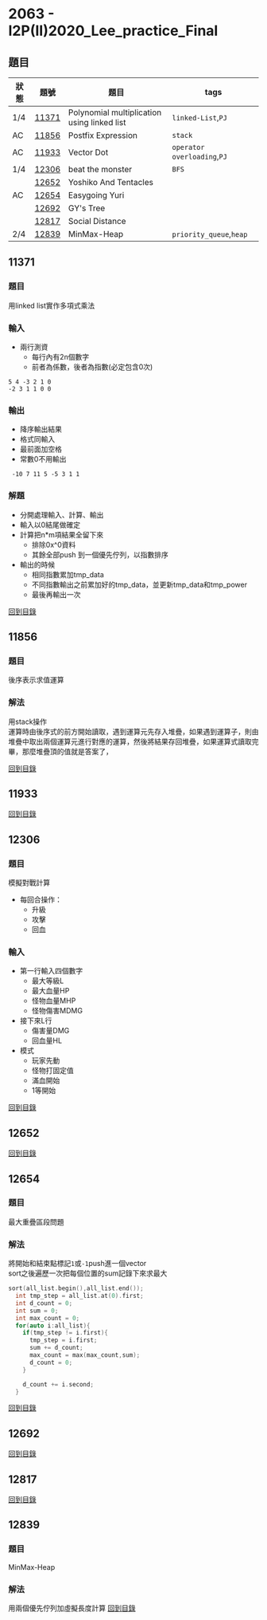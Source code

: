 # 2063 - I2P(II)2020_Lee_practice_Final

## 題目
| 狀態 | 題號            | 題目                                        | tags                        |
| ---- | --------------- | ------------------------------------------- | --------------------------- |
| 1/4  | [11371](#11371) | Polynomial multiplication using linked list | `linked-List`,`PJ`          |
| AC   | [11856](#11856) | Postfix Expression                          | `stack`                     |
| AC   | [11933](#11933) | Vector Dot                                  | `operator overloading`,`PJ` |
| 1/4  | [12306](#12306) | beat the monster                            | `BFS`                       |
|      | [12652](#12652) | Yoshiko And Tentacles                       |                             |
| AC   | [12654](#12654) | Easygoing Yuri                              |                             |
|      | [12692](#12692) | GY's Tree                                   |                             |
|      | [12817](#12817) | Social Distance                             |                             |
| 2/4  | [12839](#12839) | MinMax-Heap                                 | `priority_queue`,`heap`     |

## 11371
### 題目
用linked list實作多項式乘法
### 輸入
+ 兩行測資
    + 每行內有2n個數字
    + 前者為係數，後者為指數(必定包含0次)

```
5 4 -3 2 1 0
-2 3 1 1 0 0
```
### 輸出
+ 降序輸出結果
+ 格式同輸入
+ 最前面加空格
+ 常數0不用輸出

```
 -10 7 11 5 -5 3 1 1
 ```

### 解題
+ 分開處理輸入、計算、輸出
+ 輸入以0結尾做確定
+ 計算把n*m項結果全留下來
    + 排除0x^0資料
    + 其餘全部push 到一個優先佇列，以指數排序
+ 輸出的時候
    + 相同指數累加tmp_data
    + 不同指數輸出之前累加好的tmp_data，並更新tmp_data和tmp_power
    + 最後再輸出一次

[回到目錄](#題目)
## 11856
### 題目
後序表示求值運算
### 解法
用stack操作  
運算時由後序式的前方開始讀取，遇到運算元先存入堆疊，如果遇到運算子，則由堆疊中取出兩個運算元進行對應的運算，然後將結果存回堆疊，如果運算式讀取完 畢，那麼堆疊頂的值就是答案了，

[回到目錄](#題目)
## 11933
[回到目錄](#題目)
## 12306
### 題目
模擬對戰計算  
+ 每回合操作：
    + 升級
    + 攻擊
    + 回血
### 輸入
+ 第一行輸入四個數字
    + 最大等級L
    + 最大血量HP
    + 怪物血量MHP
    + 怪物傷害MDMG
+ 接下來L行
    + 傷害量DMG
    + 回血量HL
+ 模式
    + 玩家先動
    + 怪物打固定值
    + 滿血開始
    + 1等開始

[回到目錄](#題目)
## 12652
[回到目錄](#題目)
## 12654
### 題目
最大重疊區段問題
### 解法
將開始和結束點標記`1`或`-1`push進一個vector  
sort之後遍歷一次把每個位置的sum記錄下來求最大
```c++
sort(all_list.begin(),all_list.end());
  int tmp_step = all_list.at(0).first;
  int d_count = 0;
  int sum = 0;
  int max_count = 0;
  for(auto i:all_list){
    if(tmp_step != i.first){
      tmp_step = i.first;
      sum += d_count;
      max_count = max(max_count,sum);
      d_count = 0;
    }

    d_count += i.second;
  }
```
[回到目錄](#題目)
## 12692
[回到目錄](#題目)
## 12817
[回到目錄](#題目)
## 12839
### 題目
MinMax-Heap  
### 解法
用兩個優先佇列加虛擬長度計算
[回到目錄](#題目)
